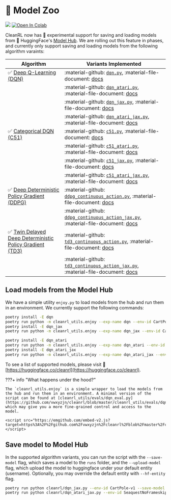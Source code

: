 # 🤗 Model Zoo

[<img src="https://img.shields.io/badge/%F0%9F%A4%97%20Models-Huggingface-F8D521">](https://huggingface.co/cleanrl)
[![Open In Colab](https://github.com/vwxyzjn/cleanrl/raw/master/docs/get-started/colab-badge.svg)](https://colab.research.google.com/github/vwxyzjn/cleanrl/blob/master/docs/get-started/CleanRL_Huggingface_Integration_Demo.ipynb)

CleanRL now has 🧪 experimental support for saving and loading models from 🤗 HuggingFace's [Model Hub](https://huggingface.co/models). We are rolling out this feature in phases, and currently only support saving and loading models from the following algorithm varaints:


| Algorithm      | Variants Implemented |
| ----------- | ----------- |
| ✅ [Deep Q-Learning (DQN)](https://web.stanford.edu/class/psych209/Readings/MnihEtAlHassibis15NatureControlDeepRL.pdf) | :material-github: [`dqn.py`](https://github.com/vwxyzjn/cleanrl/blob/master/cleanrl/dqn.py), :material-file-document: [docs](/rl-algorithms/dqn/#dqnpy) |
| | :material-github: [`dqn_atari.py`](https://github.com/vwxyzjn/cleanrl/blob/master/cleanrl/dqn_atari.py), :material-file-document: [docs](/rl-algorithms/dqn/#dqn_ataripy) |
| | :material-github: [`dqn_jax.py`](https://github.com/vwxyzjn/cleanrl/blob/master/cleanrl/dqn_jax.py), :material-file-document: [docs](/rl-algorithms/dqn/#dqn_jaxpy) |
| | :material-github: [`dqn_atari_jax.py`](https://github.com/vwxyzjn/cleanrl/blob/master/cleanrl/dqn_atari_jax.py), :material-file-document: [docs](/rl-algorithms/dqn/#dqn_atari_jaxpy) |
| ✅ [Categorical DQN (C51)](https://arxiv.org/pdf/1707.06887.pdf) | :material-github: [`c51.py`](https://github.com/vwxyzjn/cleanrl/blob/master/cleanrl/c51.py), :material-file-document: [docs](/rl-algorithms/c51/#c51py) |
| | :material-github: [`c51_atari.py`](https://github.com/vwxyzjn/cleanrl/blob/master/cleanrl/c51_atari.py), :material-file-document: [docs](/rl-algorithms/c51/#c51_ataripy) |
| | :material-github: [`c51_jax.py`](https://github.com/vwxyzjn/cleanrl/blob/master/cleanrl/c51_jax.py), :material-file-document: [docs](/rl-algorithms/c51/#c51_jaxpy) |
| | :material-github: [`c51_atari_jax.py`](https://github.com/vwxyzjn/cleanrl/blob/master/cleanrl/c51_atari_jax.py), :material-file-document: [docs](/rl-algorithms/c51/#c51_atari_jaxpy) |
| ✅ [Deep Deterministic Policy Gradient (DDPG)](https://arxiv.org/pdf/1509.02971.pdf) | :material-github: [`ddpg_continuous_action.py`](https://github.com/vwxyzjn/cleanrl/blob/master/cleanrl/ddpg_continuous_action.py), :material-file-document: [docs](/rl-algorithms/ddpg/#ddpg_continuous_actionpy) |
| | :material-github: [`ddpg_continuous_action_jax.py`](https://github.com/vwxyzjn/cleanrl/blob/master/cleanrl/ddpg_continuous_action_jax.py),  :material-file-document: [docs](/rl-algorithms/ddpg/#ddpg_continuous_action_jaxpy)
| ✅ [Twin Delayed Deep Deterministic Policy Gradient (TD3)](https://arxiv.org/pdf/1802.09477.pdf) | :material-github: [`td3_continuous_action.py`](https://github.com/vwxyzjn/cleanrl/blob/master/cleanrl/td3_continuous_action.py), :material-file-document: [docs](/rl-algorithms/td3/#td3_continuous_actionpy) |
|  | :material-github: [`td3_continuous_action_jax.py`](https://github.com/vwxyzjn/cleanrl/blob/master/cleanrl/td3_continuous_action_jax.py), :material-file-document: [docs](/rl-algorithms/td3/#td3_continuous_action_jaxpy) |


## Load models from the Model Hub

We have a simple utility `enjoy.py` to load models from the hub and run them in an environment. We currently support the following commands:

```bash
poetry install -E dqn
poetry run python -m cleanrl_utils.enjoy --exp-name dqn --env-id CartPole-v1
poetry install -E dqn_jax
poetry run python -m cleanrl_utils.enjoy --exp-name dqn_jax --env-id CartPole-v1

poetry install -E dqn_atari
poetry run python -m cleanrl_utils.enjoy --exp-name dqn_atari --env-id BreakoutNoFrameskip-v4
poetry install -E dqn_atari_jax
poetry run python -m cleanrl_utils.enjoy --exp-name dqn_atari_jax --env-id BreakoutNoFrameskip-v4
```

To see a list of supported models, please visit 🤗 [https://huggingface.co/cleanrl](https://huggingface.co/cleanrl).


???+ info "What happens under the hood?"
    
    The `cleanrl_utils.enjoy` is a simple wrapper to load the models from the hub and run them in an environment. A minimal version of the script can be found at [cleanrl_utils/evals/dqn_eval.py](https://github.com/vwxyzjn/cleanrl/blob/master/cleanrl_utils/evals/dqn_eval.py), which may give you a more fine-grained control and access to the model.
    
    <script src="https://emgithub.com/embed-v2.js?target=https%3A%2F%2Fgithub.com%2Fvwxyzjn%2Fcleanrl%2Fblob%2Fmaster%2Fcleanrl_utils%2Fevals%2Fdqn_eval.py&style=github&type=code&showBorder=on&showLineNumbers=on&showFileMeta=on&showFullPath=on&showCopy=on"></script>

## Save model to Model Hub

In the supported algorithm variants, you can run the script with the `--save-model` flag, which saves a model to the `runs` folder, and the `--upload-model` flag, which upload the model to huggingface under your default entity (username). Optionally, you may override the default entity with `--hf-entity` flag.

```bash
poetry run python cleanrl/dqn_jax.py --env-id CartPole-v1 --save-model --upload-model # --hf-entity cleanrl
poetry run python cleanrl/dqn_atari_jax.py --env-id SeaquestNoFrameskip-v4  --save-model --upload-model # --hf-entity cleanrl
```
